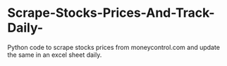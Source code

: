 # Scrape-Stocks-Prices-And-Track-Daily-
Python code to scrape stocks prices from moneycontrol.com and update the same in an excel sheet daily.

